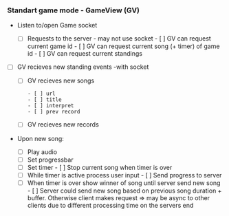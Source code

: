 ### Standart game mode - GameView (GV)

- Listen to/open Game socket

  - [ ] Requests to the server - may not use socket
        - [ ] GV can request current game id
        - [ ] GV can request current song (+ timer) of game id
        - [ ] GV can request current standings


- [ ] GV recieves new standing events -with socket

  - [ ] GV recieves new songs

        - [ ] url
        - [ ] title
        - [ ] interpret
        - [ ] prev record

  - [ ] GV recieves new records

- Upon new song:

  - [ ] Play audio
  - [ ] Set progressbar
  - [ ] Set timer
        - [ ] Stop current song when timer is over
  - [ ] While timer is active process user input
        - [ ] Send progress to server
  - [ ] When timer is over show winner of song until server send new song
        - [ ] Server could send new song based on previous song duration + buffer. Otherwise client makes request => may be async to other clients due to different processing time on the servers end